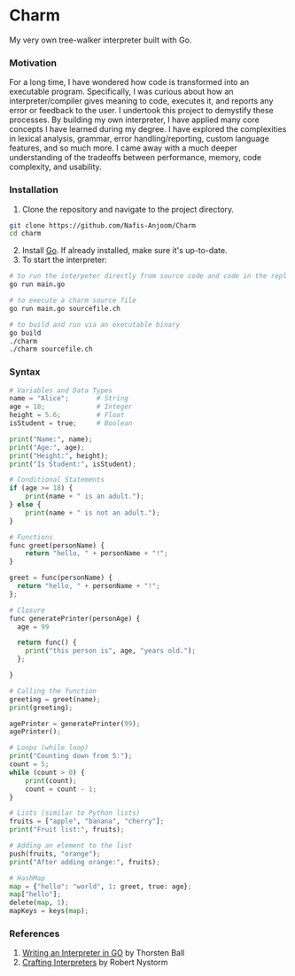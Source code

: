 # Charm
My very own tree-walker interpreter built with Go.

### Motivation
For a long time, I have wondered how code is transformed into an executable program. Specifically, I was curious about how an interpreter/compiler gives meaning to code, 
executes it, and reports any error or feedback to the user. I undertook this project to demystify these processes. By building my own interpreter, I have applied many core 
concepts I have learned during my degree. I have explored the complexities in lexical analysis, grammar, error handling/reporting, custom language features, and so much more.
I came away with a much deeper understanding of the tradeoffs between performance, memory, code complexity, and usability.

### Installation
1. Clone the repository and navigate to the project directory.
 ```bash
 git clone https://github.com/Nafis-Anjoom/Charm
 cd charm
   ``` 
2. Install [Go][go]. If already installed, make sure it's up-to-date.
3. To start the interpreter:
  ```bash
  # to run the interpeter directly from source code and code in the repl
  go run main.go
  
  # to execute a charm source file
  go run main.go sourcefile.ch
  
  # to build and run via an executable binary
  go build
  ./charm
  ./charm sourcefile.ch
  ```


### Syntax
```python
# Variables and Data Types
name = "Alice";       # String
age = 18;             # Integer
height = 5.6;         # Float
isStudent = true;     # Boolean

print("Name:", name);
print("Age:", age);
print("Height:", height);
print("Is Student:", isStudent);

# Conditional Statements
if (age >= 18) {
    print(name + " is an adult.");
} else {
    print(name + " is not an adult.");
}

# Functions
func greet(personName) {
    return "hello, " + personName + "!";
}

greet = func(personName) {
  return "hello, " + personName + "!";
};

# Closure
func generatePrinter(personAge) {
  age = 99

  return func() {
    print("this person is", age, "years old.");
  };

}

# Calling the function
greeting = greet(name);
print(greeting);

agePrinter = generatePrinter(99);
agePrinter();

# Loops (while loop)
print("Counting down from 5:");
count = 5;
while (count > 0) {
    print(count);
    count = count - 1;
}

# Lists (similar to Python lists)
fruits = ["apple", "banana", "cherry"];
print("Fruit list:", fruits);

# Adding an element to the list
push(fruits, "orange");
print("After adding orange:", fruits);

# HashMap
map = {"hello": "world", 1: greet, true: age};
map["hello"];
delete(map, 1);
mapKeys = keys(map);
```

### References
1. [Writing an Interpreter in GO][ball] by Thorsten Ball
2. [Crafting Interpreters][nystorm] by Robert Nystorm

[ball]: https://interpreterbook.com/
[nystorm]: https://craftinginterpreters.com/
[go]: https://go.dev/doc/install
